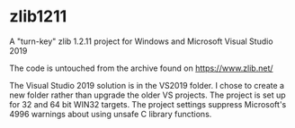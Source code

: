 # zlib1211
A "turn-key" zlib 1.2.11 project for Windows and Microsoft Visual Studio 2019

The code is untouched from the archive found on https://www.zlib.net/

The Visual Studio 2019 solution is in the VS2019 folder. I chose to create a new folder rather than upgrade the older VS projects.
The project is set up for 32 and 64 bit WIN32 targets. The project settings suppress Microsoft's 4996 warnings about using unsafe C library functions.
